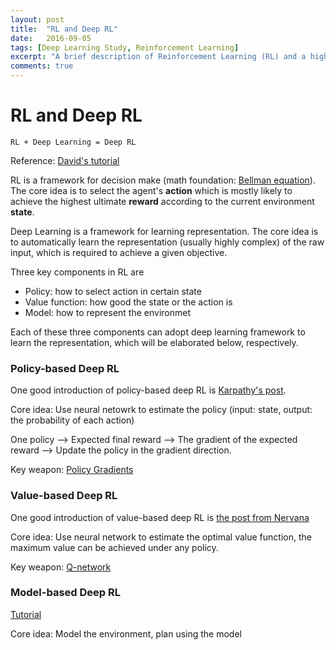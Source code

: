 ```yaml
---
layout: post
title:  "RL and Deep RL"
date:   2016-09-05
tags: [Deep Learning Study, Reinforcement Learning]
excerpt: "A brief description of Reinforcement Learning (RL) and a high level description of Deep DL"
comments: true
---
```



# RL and Deep RL


` RL + Deep Learning = Deep RL `

Reference: [David's tutorial](http://icml.cc/2016/tutorials/deep_rl_tutorial.pdf) 

RL is a framework for decision make (math foundation: [Bellman equation](https://en.wikipedia.org/wiki/Bellman_equation)). The core idea is to select the agent's **action** which is mostly likely to achieve the highest ultimate **reward** according to the current environment **state**.

Deep Learning is a framework for learning representation. The core idea is to automatically learn the representation (usually highly complex) of the raw input, which is required to achieve a given objective. 

Three key components in RL are

* Policy: how to select action in certain state
* Value function: how good the state or the action is
* Model: how to represent the environmet 

Each of these three components can adopt deep learning framework to learn the representation, which will be elaborated below, respectively.

### Policy-based Deep RL

One good introduction of policy-based deep RL is [Karpathy's post](http://karpathy.github.io/2016/05/31/rl/).

Core idea: Use neural netowrk to estimate the policy (input: state, output: the probability of each action)

One policy --> Expected final reward --> The gradient of the expected reward --> Update the policy in the gradient direction. 

Key weapon: [Policy Gradients](http://www.scholarpedia.org/article/Policy_gradient_methods)


### Value-based Deep RL

One good introduction of value-based deep RL is [the post from Nervana](https://www.nervanasys.com/demystifying-deep-reinforcement-learning/)

Core idea: Use neural network to estimate the optimal value function, the maximum value can be achieved under any policy. 

Key weapon: [Q-network](https://www.youtube.com/watch?v=dV80NAlEins)

### Model-based Deep RL

[Tutorial](https://www.bcs.rochester.edu/people/robbie/jacobslab/cheat_sheet/ModelBasedRL.pdf) 

Core idea: Model the environment, plan using the model


